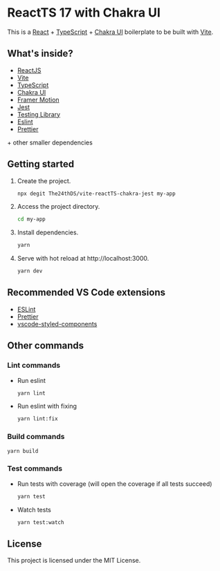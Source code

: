 # ReactTS 17 with Chakra UI

This is a [React](https://reactjs.org) + [TypeScript](https://www.typescriptlang.org/) + [Chakra UI](https://chakra-ui.com) boilerplate to be built with [Vite](https://vitejs.dev).

## What's inside?

- [ReactJS](https://reactjs.org)
- [Vite](https://vitejs.dev)
- [TypeScript](https://www.typescriptlang.org)
- [Chakra UI](https://chakra-ui.com)
- [Framer Motion](https://www.framer.com/motion/)
- [Jest](https://jestjs.io)
- [Testing Library](https://testing-library.com)
- [Eslint](https://eslint.org)
- [Prettier](https://prettier.io)

\+ other smaller dependencies

## Getting started

1. Create the project.

   ```bash
   npx degit The24thDS/vite-reactTS-chakra-jest my-app
   ```

2. Access the project directory.

   ```bash
   cd my-app
   ```

3. Install dependencies.

   ```bash
   yarn
   ```

4. Serve with hot reload at http://localhost:3000.
   ```bash
   yarn dev
   ```

## Recommended VS Code extensions

- [ESLint](https://marketplace.visualstudio.com/items?itemName=dbaeumer.vscode-eslint)
- [Prettier](https://marketplace.visualstudio.com/items?itemName=esbenp.prettier-vscode)
- [vscode-styled-components](https://marketplace.visualstudio.com/items?itemName=jpoissonnier.vscode-styled-components)

## Other commands

### Lint commands

- Run eslint
  ```bash
  yarn lint
  ```
- Run eslint with fixing
  ```bash
  yarn lint:fix
  ```

### Build commands

```bash
yarn build
```

### Test commands

- Run tests with coverage (will open the coverage if all tests succeed)
  ```bash
  yarn test
  ```
- Watch tests
  ```bash
  yarn test:watch
  ```

## License

This project is licensed under the MIT License.
